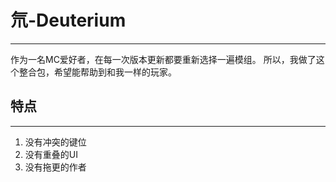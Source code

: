 # 氘-Deuterium
---
作为一名MC爱好者，在每一次版本更新都要重新选择一遍模组。
所以，我做了这个整合包，希望能帮助到和我一样的玩家。

## 特点
---
1. 没有冲突的键位
2. 没有重叠的UI
3. 没有拖更的作者

